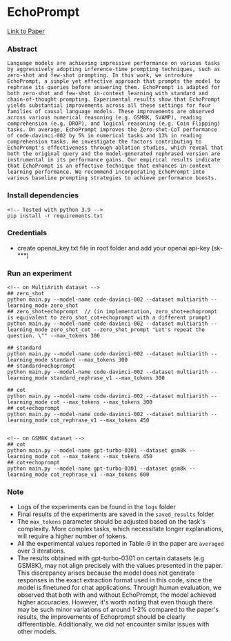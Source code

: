# EchoPrompt 
[Link to Paper](https://arxiv.org/abs/2309.10687)

### Abstract
```
Language models are achieving impressive performance on various tasks by aggressively adopting inference-time prompting techniques, such as zero-shot and few-shot prompting. In this work, we introduce EchoPrompt, a simple yet effective approach that prompts the model to rephrase its queries before answering them. EchoPrompt is adapted for both zero-shot and few-shot in-context learning with standard and chain-of-thought prompting. Experimental results show that EchoPrompt yields substantial improvements across all these settings for four families of causal language models. These improvements are observed across various numerical reasoning (e.g. GSM8K, SVAMP), reading comprehension (e.g. DROP), and logical reasoning (e.g. Coin Flipping) tasks. On average, EchoPrompt improves the Zero-shot-CoT performance of code-davinci-002 by 5% in numerical tasks and 13% in reading comprehension tasks. We investigate the factors contributing to EchoPrompt's effectiveness through ablation studies, which reveal that both the original query and the model-generated rephrased version are instrumental in its performance gains. Our empirical results indicate that EchoPrompt is an effective technique that enhances in-context learning performance. We recommend incorporating EchoPrompt into various baseline prompting strategies to achieve performance boosts.
```


### Install dependencies
```
<!-- Tested with python 3.9 -->
pip install -r requirements.txt
```

### Credentials
* create openai_key.txt file in root folder and add your openai api-key (sk-***)

### Run an experiment
```
<!-- on MultiArith dataset -->
## zero_shot
python main.py --model-name code-davinci-002 --dataset multiarith --learning_mode zero_shot
## zero_shot+echoprompt  // (in implementation, zero_shot+echoprompt  is equivalent to zero_shot_cot+echoprompt with a different prompt)
python main.py --model-name code-davinci-002 --dataset multiarith --learning_mode zero_shot_cot --zero_shot_prompt "Let's repeat the question. \"" --max_tokens 300

## standard
python main.py --model-name code-davinci-002 --dataset multiarith --learning_mode standard --max_tokens 300
## standard+echoprompt
python main.py --model-name code-davinci-002 --dataset multiarith --learning_mode standard_rephrase_v1 --max_tokens 300

## cot
python main.py --model-name code-davinci-002 --dataset multiarith --learning_mode cot --max_tokens --max_tokens 300
## cot+echoprompt
python main.py --model-name code-davinci-002 --dataset multiarith --learning_mode cot_rephrase_v1 --max_tokens 450


<!-- on GSM8K dataset -->
## cot
python main.py --model-name gpt-turbo-0301 --dataset gsm8k --learning_mode cot --max_tokens --max_tokens 450
## cot+echoprompt
python main.py --model-name gpt-turbo-0301 --dataset gsm8k --learning_mode cot_rephrase_v1 --max_tokens 600

```

### Note
* Logs of the experiments can be found in the `logs` folder
* Final results of the experiments are saved in the `saved_results` folder
* The `max_tokens` parameter should be adjusted based on the task's complexity. More complex tasks, which necessitate longer explanations, will require a higher number of tokens. 
* All the experimental values reported in Table-9 in the paper are `averaged` over 3 iterations. 
* The results obtained with gpt-turbo-0301 on certain datasets (e.g GSM8K), may not align precisely with the values presented in the paper. This discrepancy arises because the model does not generate responses in the exact extraction format used in this code, since the model is finetuned for chat applications. Through human evaluation, we observed that both with and without EchoPrompt, the model achieved higher accuracies. However, it's worth noting that even though there may be such minor variations of around 1-2% compared to the paper's results, the improvements of Echoprompt should be clearly differentiable. Additionally, we did not encounter similar issues with other models.
